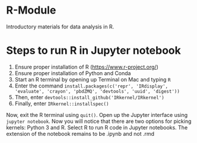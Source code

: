 # R-Module
Introductory materials for data analysis in R.

# Steps to run R in Jupyter notebook

1. Ensure proper installation of R (https://www.r-project.org/)
2. Ensure proper installation of Python and Conda
3. Start an R terminal by opening up Terminal on Mac and typing `R`
4. Enter the command `install.packages(c('repr', 'IRdisplay', 'evaluate', 'crayon', 'pbdZMQ', 'devtools', 'uuid', 'digest'))`
5. Then, enter `devtools::install_github('IRkernel/IRkernel')`
6. Finally, enter `IRkernel::installspec()`

Now, exit the R terminal using `quit()`. Open up the Jupyter interface using `jupyter notebook`. Now you will notice that there are two options for picking kernels: Python 3 and R. Select R to run R code in Jupyter notebooks. The extension of the notebook remains to be .ipynb and not .rmd
